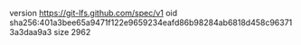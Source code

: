 version https://git-lfs.github.com/spec/v1
oid sha256:401a3bee65a9471f122e9659234eafd86b98284ab6818d458c963713a3daa9a3
size 2962
